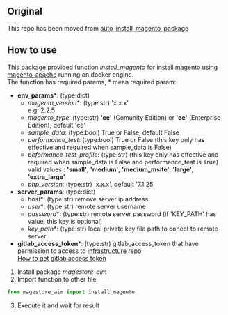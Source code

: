 ## Original 
This repo has been moved from [auto_install_magento_package](https://gitlab.com/general-oil/infrastructure/tree/master/Tool/auto_install_magento_package)


## How to use
This package provided function *install_magento* for install magento using [magento-apache](https://gitlab.com/general-oil/infrastructure/tree/master/Environment/Magento/DemoPortalApache) running on docker engine.  
The function has required params, * mean required param:
+ **env_params***: (type:dict) 
  + *magento_version**: (type:str) 'x.x.x'  
  e.g: 2.2.5
  + *magento_type*: (type:str) **'ce'** (Comunity Edition) or **'ee'** (Enterprise Edition), default 'ce'
  + *sample_data*: (type:bool) True or False, default False
  + *performance_test*: (type:bool) True or False (this key only has effective and required when sample_data is False)
  + *peformance_test_profile*: (type:str) (this key only has effective and required when sample_data is False and performance_test is True) 
  valid values : **'small'**, **'medium'**, **'medium_msite'**, **'large'**, **'extra_large'**
  + *php_version*: (type:str) 'x.x.x', default '7.1.25'  
+ **server_params**: (type:dict)
  + *host**: (type:str) remove server ip address
  + *user**: (type:str) remote server username
  + *password**: (type:str) remote server password (if 'KEY_PATH' has value, this key is optional)
  + *key_path**: (type:str) local private key file path to conect to remote server
+ **gitlab_access_token***: (type:str) gitlab_access_token that have permission to access to [infrastructure](https://gitlab.com/general-oil/infrastructure) repo  
[How to get gitlab access token](https://docs.gitlab.com/ee/user/profile/personal_access_tokens.html)
1. Install package *magestore-aim*
2. Import function to other file
```python
from magestore_aim import install_magento
```
3. Execute it and wait for result
